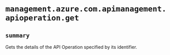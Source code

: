 # `management.azure.com.apimanagement.apioperation.get`

## `summary`
Gets the details of the API Operation specified by its identifier.


